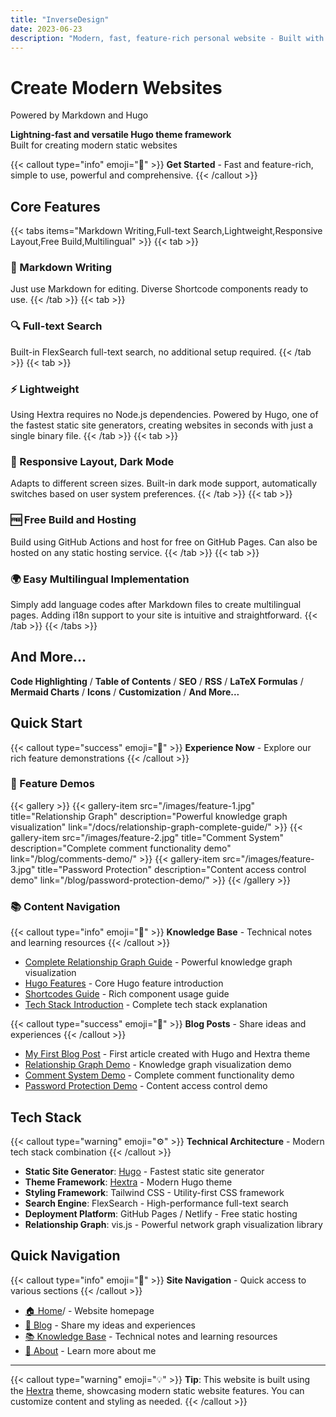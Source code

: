 ```yaml
---
title: "InverseDesign"
date: 2023-06-23
description: "Modern, fast, feature-rich personal website - Built with Markdown and Hugo"
---
```


# Create Modern Websites   
Powered by Markdown and Hugo

**Lightning-fast and versatile Hugo theme framework**  
Built for creating modern static websites

{{< callout type="info" emoji="🚀" >}}
**Get Started** - Fast and feature-rich, simple to use, powerful and comprehensive.
{{< /callout >}}

## Core Features

{{< tabs items="Markdown Writing,Full-text Search,Lightweight,Responsive Layout,Free Build,Multilingual" >}}
{{< tab >}}
### 📝 Markdown Writing
Just use Markdown for editing. Diverse Shortcode components ready to use.
{{< /tab >}}
{{< tab >}}
### 🔍 Full-text Search
Built-in FlexSearch full-text search, no additional setup required.
{{< /tab >}}
{{< tab >}}
### ⚡ Lightweight
Using Hextra requires no Node.js dependencies. Powered by Hugo, one of the fastest static site generators, creating websites in seconds with just a single binary file.
{{< /tab >}}
{{< tab >}}
### 📱 Responsive Layout, Dark Mode
Adapts to different screen sizes. Built-in dark mode support, automatically switches based on user system preferences.
{{< /tab >}}
{{< tab >}}
### 🆓 Free Build and Hosting
Build using GitHub Actions and host for free on GitHub Pages. Can also be hosted on any static hosting service.
{{< /tab >}}
{{< tab >}}
### 🌍 Easy Multilingual Implementation
Simply add language codes after Markdown files to create multilingual pages. Adding i18n support to your site is intuitive and straightforward.
{{< /tab >}}
{{< /tabs >}}

## And More...

**Code Highlighting** / **Table of Contents** / **SEO** / **RSS** / **LaTeX Formulas** / **Mermaid Charts** / **Icons** / **Customization** / **And More...**

## Quick Start

{{< callout type="success" emoji="🎯" >}}
**Experience Now** - Explore our rich feature demonstrations
{{< /callout >}}

### 🎨 Feature Demos

{{< gallery >}}
{{< gallery-item src="/images/feature-1.jpg" title="Relationship Graph" description="Powerful knowledge graph visualization" link="/docs/relationship-graph-complete-guide/" >}}
{{< gallery-item src="/images/feature-2.jpg" title="Comment System" description="Complete comment functionality demo" link="/blog/comments-demo/" >}}
{{< gallery-item src="/images/feature-3.jpg" title="Password Protection" description="Content access control demo" link="/blog/password-protection-demo/" >}}
{{< /gallery >}}

### 📚 Content Navigation

{{< callout type="info" emoji="📖" >}}
**Knowledge Base** - Technical notes and learning resources
{{< /callout >}}

- [Complete Relationship Graph Guide](/docs/relationship-graph-complete-guide/) - Powerful knowledge graph visualization
- [Hugo Features](/docs/hugo-features/) - Core Hugo feature introduction
- [Shortcodes Guide](/docs/shortcodes-guide/) - Rich component usage guide
- [Tech Stack Introduction](/docs/tech-stack/) - Complete tech stack explanation

{{< callout type="success" emoji="📝" >}}
**Blog Posts** - Share ideas and experiences
{{< /callout >}}

- [My First Blog Post](/blog/first-post/) - First article created with Hugo and Hextra theme
- [Relationship Graph Demo](/blog/relationship-graph-demo/) - Knowledge graph visualization demo
- [Comment System Demo](/blog/comments-demo/) - Complete comment functionality demo
- [Password Protection Demo](/blog/password-protection-demo/) - Content access control demo

## Tech Stack

{{< callout type="warning" emoji="⚙️" >}}
**Technical Architecture** - Modern tech stack combination
{{< /callout >}}

- **Static Site Generator**: [Hugo](https://gohugo.io/) - Fastest static site generator
- **Theme Framework**: [Hextra](https://themes.gohugo.io/themes/hextra/) - Modern Hugo theme
- **Styling Framework**: Tailwind CSS - Utility-first CSS framework
- **Search Engine**: FlexSearch - High-performance full-text search
- **Deployment Platform**: GitHub Pages / Netlify - Free static hosting
- **Relationship Graph**: vis.js - Powerful network graph visualization library

## Quick Navigation

{{< callout type="info" emoji="🧭" >}}
**Site Navigation** - Quick access to various sections
{{< /callout >}}

- [🏠 Home](/)/ - Website homepage
- [📝 Blog](/blog/) - Share my ideas and experiences
- [📚 Knowledge Base](/docs/) - Technical notes and learning resources
- [👤 About](/about/) - Learn more about me

---

{{< callout type="warning" emoji="💡" >}}
**Tip**: This website is built using the [Hextra](https://themes.gohugo.io/themes/hextra/) theme, showcasing modern static website features. You can customize content and styling as needed.
{{< /callout >}}
